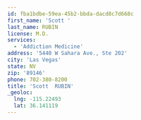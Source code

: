 ```yaml
---
id: fba1bdbe-59ea-45b2-bbda-dacd8c7d668c
first_name: 'Scott '
last_name: RUBIN
license: M.D.
services:
  - 'Addiction Medicine'
address: '5440 W Sahara Ave., Ste 202'
city: 'Las Vegas'
state: NV
zip: '89146'
phone: 702-380-8200
title: 'Scott  RUBIN'
_geoloc:
  lng: -115.22493
  lat: 36.141119
---
```

